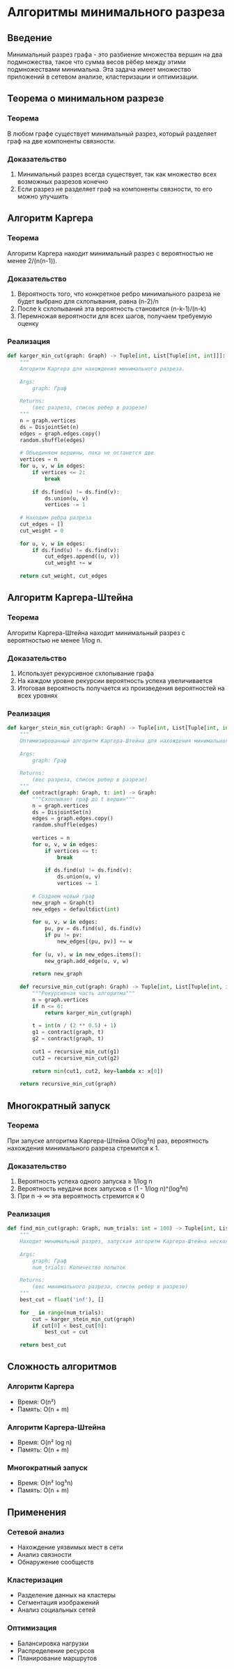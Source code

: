 # Алгоритмы минимального разреза

## Введение

Минимальный разрез графа - это разбиение множества вершин на два подмножества, такое что сумма весов рёбер между этими подмножествами минимальна. Эта задача имеет множество приложений в сетевом анализе, кластеризации и оптимизации.

## Теорема о минимальном разрезе

### Теорема
В любом графе существует минимальный разрез, который разделяет граф на две компоненты связности.

### Доказательство
1. Минимальный разрез всегда существует, так как множество всех возможных разрезов конечно
2. Если разрез не разделяет граф на компоненты связности, то его можно улучшить

## Алгоритм Каргера

### Теорема
Алгоритм Каргера находит минимальный разрез с вероятностью не менее 2/(n(n-1)).

### Доказательство
1. Вероятность того, что конкретное ребро минимального разреза не будет выбрано для схлопывания, равна (n-2)/n
2. После k схлопываний эта вероятность становится (n-k-1)/(n-k)
3. Перемножая вероятности для всех шагов, получаем требуемую оценку

### Реализация

```python
def karger_min_cut(graph: Graph) -> Tuple[int, List[Tuple[int, int]]]:
    """
    Алгоритм Каргера для нахождения минимального разреза.
    
    Args:
        graph: Граф
        
    Returns:
        (вес разреза, список ребер в разрезе)
    """
    n = graph.vertices
    ds = DisjointSet(n)
    edges = graph.edges.copy()
    random.shuffle(edges)
    
    # Объединяем вершины, пока не останется две
    vertices = n
    for u, v, w in edges:
        if vertices <= 2:
            break
            
        if ds.find(u) != ds.find(v):
            ds.union(u, v)
            vertices -= 1
    
    # Находим ребра разреза
    cut_edges = []
    cut_weight = 0
    
    for u, v, w in edges:
        if ds.find(u) != ds.find(v):
            cut_edges.append((u, v))
            cut_weight += w
    
    return cut_weight, cut_edges
```

## Алгоритм Каргера-Штейна

### Теорема
Алгоритм Каргера-Штейна находит минимальный разрез с вероятностью не менее 1/log n.

### Доказательство
1. Использует рекурсивное схлопывание графа
2. На каждом уровне рекурсии вероятность успеха увеличивается
3. Итоговая вероятность получается из произведения вероятностей на всех уровнях

### Реализация

```python
def karger_stein_min_cut(graph: Graph) -> Tuple[int, List[Tuple[int, int]]]:
    """
    Оптимизированный алгоритм Каргера-Штейна для нахождения минимального разреза.
    
    Args:
        graph: Граф
        
    Returns:
        (вес разреза, список ребер в разрезе)
    """
    def contract(graph: Graph, t: int) -> Graph:
        """Схлопывает граф до t вершин"""
        n = graph.vertices
        ds = DisjointSet(n)
        edges = graph.edges.copy()
        random.shuffle(edges)
        
        vertices = n
        for u, v, w in edges:
            if vertices <= t:
                break
                
            if ds.find(u) != ds.find(v):
                ds.union(u, v)
                vertices -= 1
        
        # Создаем новый граф
        new_graph = Graph(t)
        new_edges = defaultdict(int)
        
        for u, v, w in edges:
            pu, pv = ds.find(u), ds.find(v)
            if pu != pv:
                new_edges[(pu, pv)] += w
        
        for (u, v), w in new_edges.items():
            new_graph.add_edge(u, v, w)
        
        return new_graph
    
    def recursive_min_cut(graph: Graph) -> Tuple[int, List[Tuple[int, int]]]:
        """Рекурсивная часть алгоритма"""
        n = graph.vertices
        if n <= 6:
            return karger_min_cut(graph)
        
        t = int(n / (2 ** 0.5) + 1)
        g1 = contract(graph, t)
        g2 = contract(graph, t)
        
        cut1 = recursive_min_cut(g1)
        cut2 = recursive_min_cut(g2)
        
        return min(cut1, cut2, key=lambda x: x[0])
    
    return recursive_min_cut(graph)
```

## Многократный запуск

### Теорема
При запуске алгоритма Каргера-Штейна O(log²n) раз, вероятность нахождения минимального разреза стремится к 1.

### Доказательство
1. Вероятность успеха одного запуска ≥ 1/log n
2. Вероятность неудачи всех запусков ≤ (1 - 1/log n)^(log²n)
3. При n → ∞ эта вероятность стремится к 0

### Реализация

```python
def find_min_cut(graph: Graph, num_trials: int = 100) -> Tuple[int, List[Tuple[int, int]]]:
    """
    Находит минимальный разрез, запуская алгоритм Каргера-Штейна несколько раз.
    
    Args:
        graph: Граф
        num_trials: Количество попыток
        
    Returns:
        (вес минимального разреза, список ребер в разрезе)
    """
    best_cut = float('inf'), []
    
    for _ in range(num_trials):
        cut = karger_stein_min_cut(graph)
        if cut[0] < best_cut[0]:
            best_cut = cut
    
    return best_cut
```

## Сложность алгоритмов

### Алгоритм Каргера
- Время: O(n²)
- Память: O(n + m)

### Алгоритм Каргера-Штейна
- Время: O(n² log n)
- Память: O(n + m)

### Многократный запуск
- Время: O(n² log³n)
- Память: O(n + m)

## Применения

### Сетевой анализ
- Нахождение уязвимых мест в сети
- Анализ связности
- Обнаружение сообществ

### Кластеризация
- Разделение данных на кластеры
- Сегментация изображений
- Анализ социальных сетей

### Оптимизация
- Балансировка нагрузки
- Распределение ресурсов
- Планирование маршрутов 